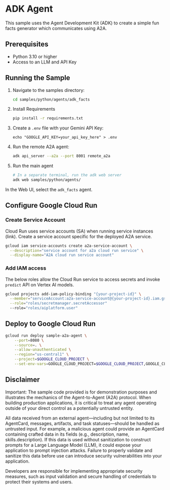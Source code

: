 # ADK Agent

This sample uses the Agent Development Kit (ADK) to create a simple fun facts generator which communicates using A2A.

## Prerequisites

- Python 3.10 or higher
- Access to an LLM and API Key

## Running the Sample

1. Navigate to the samples directory:

    ```bash
    cd samples/python/agents/adk_facts
    ```

2. Install Requirements

    ```bash
    pip install -r requirements.txt
    ```

3. Create a `.env` file with your Gemini API Key:

   ```env
   echo "GOOGLE_API_KEY=your_api_key_here" > .env
   ```

4. Run the remote A2A agent:

    ```bash
    adk api_server --a2a --port 8001 remote_a2a
    ```

5. Run the main agent

    ```bash
    # In a separate terminal, run the adk web server
    adk web samples/python/agents/
    ```

  In the Web UI, select the `adk_facts` agent.

## Configure Google Cloud Run

### Create Service Account

Cloud Run uses service accounts (SA) when running service instances (link). Create a service account specific for the deployed A2A service.

```sh
gcloud iam service-accounts create a2a-service-account \
  --description="service account for a2a cloud run service" \
  --display-name="A2A cloud run service account"
```

### Add IAM access

The below roles allow the Cloud Run service to access secrets and invoke `predict` API on Vertex AI models.

```sh
gcloud projects add-iam-policy-binding "{your-project-id}" \
  --member="serviceAccount:a2a-service-account@{your-project-id}.iam.gserviceaccount.com" \
  --role="roles/secretmanager.secretAccessor"
  --role="roles/aiplatform.user"
```

## Deploy to Google Cloud Run

```sh
gcloud run deploy sample-a2a-agent \
    --port=8080 \
    --source=. \
    --allow-unauthenticated \
    --region="us-central1" \
    --project=$GOOGLE_CLOUD_PROJECT \
    --set-env-vars=GOOGLE_CLOUD_PROJECT=$GOOGLE_CLOUD_PROJECT,GOOGLE_CLOUD_REGION=$GOOGLE_CLOUD_REGION,GOOGLE_GENAI_USE_VERTEXAI=true
```

## Disclaimer

Important: The sample code provided is for demonstration purposes and illustrates the mechanics of the Agent-to-Agent (A2A) protocol. When building production applications, it is critical to treat any agent operating outside of your direct control as a potentially untrusted entity.

All data received from an external agent—including but not limited to its AgentCard, messages, artifacts, and task statuses—should be handled as untrusted input. For example, a malicious agent could provide an AgentCard containing crafted data in its fields (e.g., description, name, skills.description). If this data is used without sanitization to construct prompts for a Large Language Model (LLM), it could expose your application to prompt injection attacks.  Failure to properly validate and sanitize this data before use can introduce security vulnerabilities into your application.

Developers are responsible for implementing appropriate security measures, such as input validation and secure handling of credentials to protect their systems and users.
